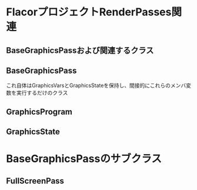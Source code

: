 # FlacorプロジェクトRenderPasses関連

## BaseGraphicsPassおよび関連するクラス

## BaseGraphicsPass
これ自体はGraphicsVarsとGraphicsStateを保持し、間接的にこれらのメンバ変数を実行するだけのクラス    


## GraphicsProgram

## GraphicsState

# BaseGraphicsPassのサブクラス

## FullScreenPass


<!--stackedit_data:
eyJoaXN0b3J5IjpbLTIwMDA2MzQ5MzEsMTY4Nzc5Njc5MiwtMj
A5MTgwMjM2OV19
-->